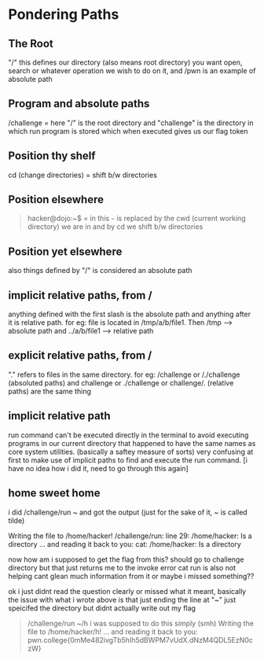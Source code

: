 # Pondering Paths
## The Root

 "/" this defines our directory (also means root directory) you want open, search or whatever operation we wish to do on it, and /pwn is an example of absolute path

## Program and absolute paths

/challenge = here "/" is the root directory and "challenge" is the directory in which run program is stored which when executed gives us our flag token

## Position thy shelf

cd (change directories) =  shift b/w directories

## Position elsewhere

> hacker@dojo:~$ = in this `~` is replaced by the cwd (current working directory) we are in and by cd we shift b/w directories

## Position yet elsewhere

also things defined by "/" is considered an absolute path

## implicit relative paths, from /

anything defined with the first slash is the absolute path and anything after it is relative path. for eg: file is located in /tmp/a/b/file1. Then /tmp --> absolute path and ../a/b/file1 --> relative path

## explicit relative paths, from /

"." refers to files in the same directory. for eg: /challenge or /./challenge (absoluted paths) and challenge or ./challenge or challenge/. (relative paths) are the same thing

## implicit relative path

run command can't be executed directly in the terminal to avoid executing programs in our current directory that happened to have the same names as core system utilities. (basically a saftey measure of sorts)
very confusing at first to make use of implicit paths to find and execute the run command. [i have no idea how i did it, need to go through this again]

## home sweet home

i did /challenge/run ~ and got the output (just for the sake of it, ~ is called tilde)

Writing the file to /home/hacker!
/challenge/run: line 29: /home/hacker: Is a directory
... and reading it back to you:
cat: /home/hacker: Is a directory

now how am i supposed to get the flag from this? should go to challenge directory but that just returns me to the invoke error
cat run is also not helping cant glean much information from it or maybe i missed something??

ok i just didnt read the question clearly or missed what it meant, basically the issue with what i wrote above is that just ending the line at "~" just speicifed the directory but didnt actually write out my flag

> /challenge/run ~/h
i was supposed to do this simply (smh)
> Writing the file to /home/hacker/h!
> ... and reading it back to you:
> pwn.college{0mMe482ivgTb5hIh5dBWPM7vUdX.dNzM4QDL5EzN0czW}
